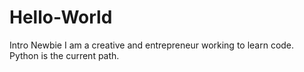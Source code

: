 # Hello-World
Intro Newbie
I am a creative and entrepreneur working to learn code. Python is the current path.
